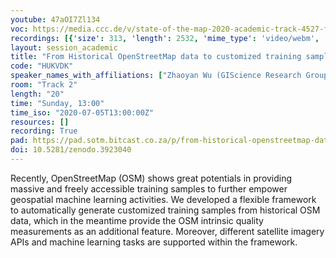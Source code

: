 ```yaml
---
youtube: 47aOI7Zl134
voc: https://media.ccc.de/v/state-of-the-map-2020-academic-track-4527-from-historical-openstreetmap-data-to-customized-training-samples-for-geospatial-machine-learning
recordings: [{'size': 313, 'length': 2532, 'mime_type': 'video/webm', 'language': 'eng', 'filename': 'sotm2020-4527-eng-From_Historical_OpenStreetMap_data_to_customized_training_samples_for_geospatial_machine_learning_webm-hd.webm', 'state': 'new', 'folder': 'webm-hd', 'high_quality': True, 'width': 1920, 'height': 1080, 'updated_at': '2020-07-18T01:03:12.883+02:00', 'recording_url': 'https://cdn.media.ccc.de/events/sotm/2020/webm-hd/sotm2020-4527-eng-From_Historical_OpenStreetMap_data_to_customized_training_samples_for_geospatial_machine_learning_webm-hd.webm', 'url': 'https://media.ccc.de/public/recordings/47566', 'event_url': 'https://media.ccc.de/public/events/621e3063-a157-5aad-b46d-14ea4b0f45b5', 'conference_url': 'https://media.ccc.de/public/conferences/sotm2020'}, {'size': 117, 'length': 2532, 'mime_type': 'video/webm', 'language': 'eng', 'filename': 'sotm2020-4527-eng-From_Historical_OpenStreetMap_data_to_customized_training_samples_for_geospatial_machine_learning_webm-sd.webm', 'state': 'new', 'folder': 'webm-sd', 'high_quality': False, 'width': 720, 'height': 576, 'updated_at': '2020-07-18T00:55:58.311+02:00', 'recording_url': 'https://cdn.media.ccc.de/events/sotm/2020/webm-sd/sotm2020-4527-eng-From_Historical_OpenStreetMap_data_to_customized_training_samples_for_geospatial_machine_learning_webm-sd.webm', 'url': 'https://media.ccc.de/public/recordings/47560', 'event_url': 'https://media.ccc.de/public/events/621e3063-a157-5aad-b46d-14ea4b0f45b5', 'conference_url': 'https://media.ccc.de/public/conferences/sotm2020'}, {'size': 38, 'length': 2532, 'mime_type': 'audio/mpeg', 'language': 'eng', 'filename': 'sotm2020-4527-eng-From_Historical_OpenStreetMap_data_to_customized_training_samples_for_geospatial_machine_learning_mp3.mp3', 'state': 'new', 'folder': 'mp3', 'high_quality': False, 'width': 0, 'height': 0, 'updated_at': '2020-07-18T00:45:01.722+02:00', 'recording_url': 'https://cdn.media.ccc.de/events/sotm/2020/mp3/sotm2020-4527-eng-From_Historical_OpenStreetMap_data_to_customized_training_samples_for_geospatial_machine_learning_mp3.mp3', 'url': 'https://media.ccc.de/public/recordings/47554', 'event_url': 'https://media.ccc.de/public/events/621e3063-a157-5aad-b46d-14ea4b0f45b5', 'conference_url': 'https://media.ccc.de/public/conferences/sotm2020'}, {'size': 90, 'length': 2532, 'mime_type': 'video/mp4', 'language': 'eng', 'filename': 'sotm2020-4527-eng-From_Historical_OpenStreetMap_data_to_customized_training_samples_for_geospatial_machine_learning_sd.mp4', 'state': 'new', 'folder': 'h264-sd', 'high_quality': False, 'width': 720, 'height': 576, 'updated_at': '2020-07-18T00:40:13.563+02:00', 'recording_url': 'https://cdn.media.ccc.de/events/sotm/2020/h264-sd/sotm2020-4527-eng-From_Historical_OpenStreetMap_data_to_customized_training_samples_for_geospatial_machine_learning_sd.mp4', 'url': 'https://media.ccc.de/public/recordings/47549', 'event_url': 'https://media.ccc.de/public/events/621e3063-a157-5aad-b46d-14ea4b0f45b5', 'conference_url': 'https://media.ccc.de/public/conferences/sotm2020'}, {'size': 271, 'length': 2532, 'mime_type': 'video/mp4', 'language': 'eng', 'filename': 'sotm2020-4527-eng-From_Historical_OpenStreetMap_data_to_customized_training_samples_for_geospatial_machine_learning_hd.mp4', 'state': 'new', 'folder': 'h264-hd', 'high_quality': True, 'width': 1920, 'height': 1080, 'updated_at': '2020-07-17T23:19:46.950+02:00', 'recording_url': 'https://cdn.media.ccc.de/events/sotm/2020/h264-hd/sotm2020-4527-eng-From_Historical_OpenStreetMap_data_to_customized_training_samples_for_geospatial_machine_learning_hd.mp4', 'url': 'https://media.ccc.de/public/recordings/47518', 'event_url': 'https://media.ccc.de/public/events/621e3063-a157-5aad-b46d-14ea4b0f45b5', 'conference_url': 'https://media.ccc.de/public/conferences/sotm2020'}]
layout: session_academic
title: "From Historical OpenStreetMap data to customized training samples for geospatial machine learning"
code: "HUKVDK"
speaker_names_with_affiliations: ["Zhaoyan Wu (GIScience Research Group, Heidelberg University, Heidelberg, Germany and School of Remote Sensing and Information Engineering, Wuhan University, Wuhan, China)", "Hao Li (GIScience Research Group, Heidelberg University, Heidelberg, Germany)", "Alexander Zipf (GIScience Research Group, Heidelberg University, Heidelberg, Germany)"]
room: "Track 2"
length: "20"
time: "Sunday, 13:00"
time_iso: "2020-07-05T13:00:00Z"
resources: []
recording: True
pad: https://pad.sotm.bitcast.co.za/p/from-historical-openstreetmap-data-to-customized-t
doi: 10.5281/zenodo.3923040
---
```

Recently, OpenStreetMap (OSM) shows great potentials in providing massive and freely accessible training samples to further empower geospatial machine learning activities. We developed a flexible framework to automatically generate customized training samples from historical OSM data, which in the meantime provide the OSM intrinsic quality measurements as an additional feature. Moreover, different satellite imagery APIs and machine learning tasks are supported within the framework.
